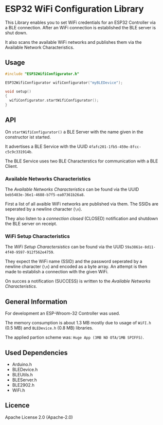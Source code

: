 # ESP32 WiFi Configuration Library

This Library enables you to set WiFi credentials for an ESP32 Controller via a BLE connection. After an WiFi connection is established the BLE server is shut down.

It also scans the available WiFi networks and publishes them via the Available Network Characteristics.

## Usage

```c++
#include "ESP32WifiConfigurator.h"

ESP32WifiConfigurator wifiConfigurator("myBLEDevice");

void setup()
{
  wifiConfigurator.startWifiConfigurator();
}
```

## API

On `startWifiConfigurator()` a BLE Server with the name given in the constructor ist started.

It advertises a BLE Service with the UUID `4fafc201-1fb5-459e-8fcc-c5c9c331914b`.

The BLE Service uses two BLE Characterstics for communication with a BLE Client.

### Available Networks Characteristics
The *Available Networks Characteristics* can be found via the UUID `beb5483e-36e1-4688-b7f5-ea07361b26a8`. 

First a list of all avaible WiFi networks are published via them. The SSIDs are seperated by a newline character (`\n`).

They also listen to a *connection closed* (CLOSED) notification and shutdown the BLE server on receipt.

### WiFi Setup Characteristics

The *WiFi Setup Charactersistics* can be found via the UUID `59a3861e-8d11-4f40-9597-912f562e4759`.

They expect the WiFi name (SSID) and the password seperated by a newline character (`\n`) and encoded as a byte array. An attempt is then made to establish a connection with the given WiFi.

On succes a notification (SUCCESS) is written to the *Available Networks Characteristics*.

## General Information

For development an ESP-Wroom-32 Controller was used.

The memory consumption is about 1.3 MB mostly due to usage of `WiFI.h` (0.5 MB) and `BLEDevice.h` (0.8 MB) libraries.

The applied partion scheme was: `Huge App (3MB NO OTA/1MB SPIFFS)`.

## Used Dependencies

* Arduino.h
* BLEDevice.h
* BLEUtils.h
* BLEServer.h
* BLE2902.h
* WiFi.h


## Licence
Apache License 2.0 (Apache-2.0)